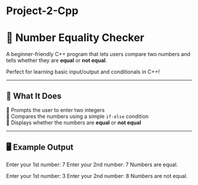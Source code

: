 # Project-2-Cpp
# 🧮 Number Equality Checker

A beginner-friendly C++ program that lets users compare two numbers and tells whether they are **equal** or **not equal**.

Perfect for learning basic input/output and conditionals in C++!

---

## 🚀 What It Does

🔹 Prompts the user to enter two integers  
🔹 Compares the numbers using a simple `if-else` condition  
🔹 Displays whether the numbers are **equal** or **not equal**

---

## 🖥️ Example Output

Enter your 1st number: 7
Enter your 2nd number: 7
Numbers are equal.


Enter your 1st number: 3
Enter your 2nd number: 8
Numbers are not equal.
